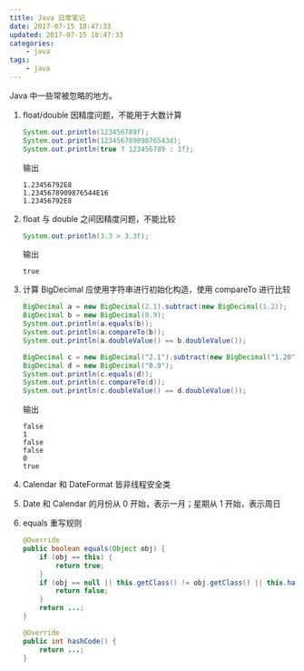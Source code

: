 ```yaml
---
title: Java 日常笔记
date: 2017-07-15 18:47:33
updated: 2017-07-15 18:47:33
categories:
    - java
tags:
    - java
---
```

Java 中一些常被忽略的地方。
<!-- more -->

1. float/double 因精度问题，不能用于大数计算
    ```java
    System.out.println(123456789f); 
    System.out.println(12345678909876543d);
    System.out.println(true ? 123456789 : 1f);
    ```
    输出
    ```console
    1.23456792E8
    1.2345678909876544E16
    1.23456792E8
    ```

1. float 与 double 之间因精度问题，不能比较
    ```java
    System.out.println(3.3 > 3.3f);
    ```
    输出
    ```console
    true
    ```

1. 计算 BigDecimal 应使用字符串进行初始化构造，使用 compareTo 进行比较
    ```java
    BigDecimal a = new BigDecimal(2.1).subtract(new BigDecimal(1.2));
    BigDecimal b = new BigDecimal(0.9);
    System.out.println(a.equals(b));
    System.out.println(a.compareTo(b));
    System.out.println(a.doubleValue() == b.doubleValue());

    BigDecimal c = new BigDecimal("2.1").subtract(new BigDecimal("1.20"));
    BigDecimal d = new BigDecimal("0.9");
    System.out.println(c.equals(d));
    System.out.println(c.compareTo(d));
    System.out.println(c.doubleValue() == d.doubleValue());
    ```
    输出
    ```console
    false
    1
    false
    false
    0
    true
    ```

1. Calendar 和 DateFormat 皆非线程安全类

1. Date 和 Calendar 的月份从 0 开始，表示一月；星期从 1 开始，表示周日

1. equals 重写规则
    ```java
    @Override
    public boolean equals(Object obj) {
        if (obj == this) {
            return true;
        }
        if (obj == null || this.getClass() != obj.getClass() || this.hashCode() != obj.hashCode()) {
            return false;
        }
        return ...;
    }

    @Override
    public int hashCode() {
        return ...;
    }
    ```
